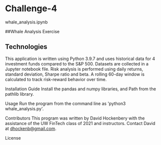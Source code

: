 # Challenge-4
whale_analysis.ipynb

##Whale Analysis Exercise

## Technologies
This application is written using Python 3.9.7 and uses historical data for 4 investment funds compared to the S&P 500. Datasets are collected in a Jupyter notebook file. Risk analysis is performed using daily returns, standard deviation, Sharpe ratio and beta. A rolling 60-day window is calculated to track risk-reward behavior over time.

Installation Guide 
Install the pandas and numpy libraries, and Path from the pathlib library.

Usage
Run the program from the command line as 'python3 whale_analysis.py'.

Contributors
This program was written by David Hockenbery with the assistance of the UW FinTech class of 2021 and instructors. Contact David at dhockenb@gmail.com.

License
